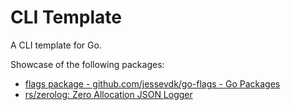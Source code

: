 # CLI Template

A CLI template for Go.

Showcase of the following packages:

- [flags package - github.com/jessevdk/go-flags - Go Packages](https://pkg.go.dev/github.com/jessevdk/go-flags)
- [rs/zerolog: Zero Allocation JSON Logger](https://github.com/rs/zerolog)

